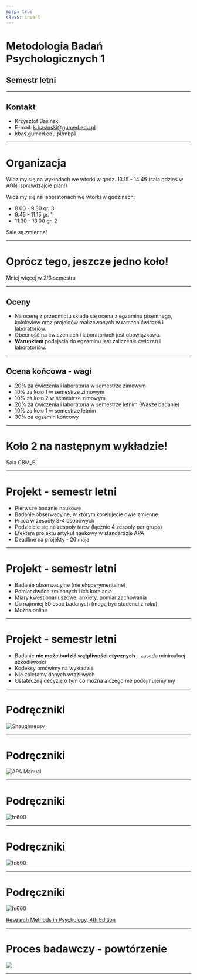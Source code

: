 ```yaml
---
marp: true
class: invert
---
```


# Metodologia Badań Psychologicznych 1

## Semestr letni

---

## Kontakt

* Krzysztof Basiński
* E-mail: k.basinski@gumed.edu.pl
* kbas.gumed.edu.pl/mbp1

---

# Organizacja

Widzimy się na wykładach we wtorki w godz. 13.15 - 14.45 (sala gdzieś w AGN, sprawdzajcie plan!)

Widzimy się na laboratoriach we wtorki w godzinach:

  - 8.00 - 9.30 gr. 3
  - 9.45 - 11.15 gr. 1
  - 11.30 - 13.00 gr. 2

Sale są zmienne!

---


# Oprócz tego, jeszcze jedno koło!

Mniej więcej w 2/3 semestru

---

## Oceny

* Na ocenę z przedmiotu składa się ocena z egzaminu pisemnego, kolokwiów oraz projektów realizowanych w ramach ćwiczeń i laboratoriów. 
* Obecność na ćwiczeniach i laboratoriach jest obowiązkowa.
* **Warunkiem** podejścia do egzaminu jest zaliczenie ćwiczeń i laboratoriów. 

---

## Ocena końcowa - wagi

* 20% za ćwiczenia i laboratoria w semestrze zimowym
* 10% za koło 1 w semestrze zimowym
* 10% za koło 2 w semestrze zimowym
* 20% za ćwiczenia i laboratoria w semestrze letnim (Wasze badanie)
* 10% za koło 1 w semestrze letnim
* 30% za egzamin końcowy


---

# Koło 2 na następnym wykładzie!

Sala CBM_B

---

# Projekt - semestr letni

* Pierwsze badanie naukowe
* Badanie obserwacyjne, w którym korelujecie dwie zmienne
* Praca w zespoły 3-4 osobowych
* Podzielcie się na zespoły *teraz* (łącznie 4 zespoły per grupa)
* Efektem projektu artykuł naukowy w standardzie APA
* Deadline na projekty - 26 maja

---

# Projekt - semestr letni

* Badanie obserwacyjne (nie eksperymentalne)
* Pomiar dwóch zmiennych i ich korelacja
* Miary kwestionariuszowe, ankiety, pomiar zachowania
* Co najmniej 50 osób badanych (mogą być studenci z roku)
* Można online

---

# Projekt - semestr letni

* Badanie **nie może budzić wątpliwości etycznych** - zasada minimalnej szkodliwości
* Kodeksy omówimy na wykładzie
* Nie zbieramy danych wrażliwych
* Ostateczną decyzję o tym co można a czego nie podejmujemy my

---

# Podręczniki

![Shaughnessy](img/z01shaug.png)

---

# Podręczniki

![APA Manual](img/z01apa.png)

---

# Podręczniki

![h:600](img/z01brzezinski.png)

---

# Podręczniki

![h:600](img/w01_leek.png)

---

# Podręczniki

![h:600](img/rmp.png)

[Research Methods in Psychology, 4th Edition](https://kpu.pressbooks.pub/psychmethods4e/)

---

# Proces badawczy - powtórzenie

![](img/z02nauka_diagram.png)

---

